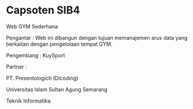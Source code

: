 # Capsoten SIB4
Web GYM Sederhana

Pengantar :
Web ini dibangun dengan tujuan memanajemen arus data yang berkaitan dengan pengelolaan tempat GYM.

Pengembang :
KuySport

Partner :

PT. Presentologich (Dicoding)

Universitas Islam Sultan Agung Semarang

Teknik Informatika
